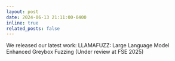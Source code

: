```yaml
---
layout: post
date: 2024-06-13 21:11:00-0400
inline: true
related_posts: false
---
```


We released our latest work: LLAMAFUZZ: Large Language Model Enhanced Greybox Fuzzing (Under review at FSE 2025)